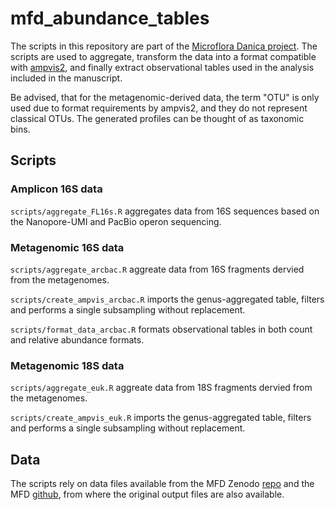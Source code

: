 # mfd_abundance_tables
The scripts in this repository are part of the [Microflora Danica project](https://github.com/cmc-aau/mfd_wiki/wiki). 
The scripts are used to aggregate, transform the data into a format compatible with [ampvis2](https://kasperskytte.github.io/ampvis2/articles/ampvis2.html), and finally extract observational tables used in the analysis included in the manuscript. 

Be advised, that for the metagenomic-derived data, the term "OTU" is only used due to format requirements by ampvis2, and they do not represent classical OTUs. 
The generated profiles can be thought of as taxonomic bins. 

## Scripts
### Amplicon 16S data 
`scripts/aggregate_FL16s.R` aggregates data from 16S sequences based on the Nanopore-UMI and PacBio operon sequencing. 

### Metagenomic 16S data 
`scripts/aggregate_arcbac.R` aggreate data from 16S fragments dervied from the metagenomes.


`scripts/create_ampvis_arcbac.R` imports the genus-aggregated table, filters and performs a single subsampling without replacement. 


`scripts/format_data_arcbac.R` formats observational tables in both count and relative abundance formats. 

### Metagenomic 18S data 
`scripts/aggregate_euk.R` aggreate data from 18S fragments dervied from the metagenomes. 


`scripts/create_ampvis_euk.R` imports the genus-aggregated table, filters and performs a single subsampling without replacement. 

## Data
The scripts rely on data files available from the MFD Zenodo [repo](https://zenodo.org/records/12605769) and the MFD [github](https://github.com/cmc-aau/mfd_metadata), from where the original output files are also available. 
